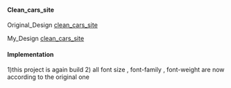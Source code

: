 #### Clean_cars_site
Original_Design [clean_cars_site](https://html.design/preview/?theme=cleancars)

My_Design [clean_cars_site](https://varunuk09.github.io/HTML_PROJECTS/Clean_cars_site/)

#### Implementation

1)this project is again build 
2) all font size , font-family , font-weight are now according to the original one
